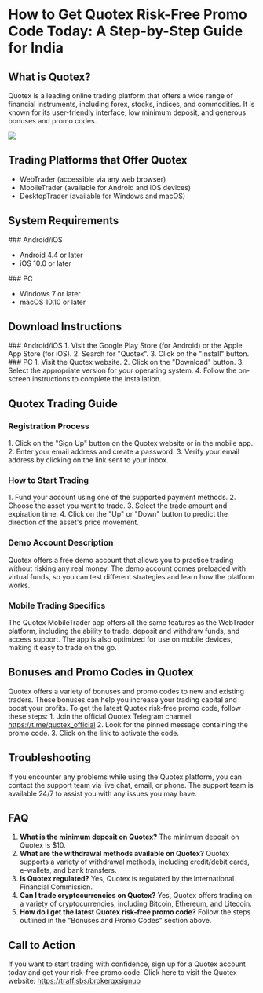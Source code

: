 # How to Get Quotex Risk-Free Promo Code Today: A Step-by-Step Guide for India

## What is Quotex?

Quotex is a leading online trading platform that offers a wide range of
financial instruments, including forex, stocks, indices, and
commodities. It is known for its user-friendly interface, low minimum
deposit, and generous bonuses and promo codes.

[![](https://static.quotex.io/files/4_en/300_250.jpg)](https://traff.sbs/brokerqxlid)

## Trading Platforms that Offer Quotex

-   WebTrader (accessible via any web browser)
-   MobileTrader (available for Android and iOS devices)
-   DesktopTrader (available for Windows and macOS)

## System Requirements

\### Android/iOS

-   Android 4.4 or later
-   iOS 10.0 or later

\### PC

-   Windows 7 or later
-   macOS 10.10 or later

## Download Instructions

\### Android/iOS 1. Visit the Google Play Store (for Android) or the
Apple App Store (for iOS). 2. Search for "Quotex". 3. Click on the
"Install" button. \### PC 1. Visit the Quotex website. 2. Click on
the "Download" button. 3. Select the appropriate version for your
operating system. 4. Follow the on-screen instructions to complete the
installation.

## Quotex Trading Guide

### Registration Process

1\. Click on the "Sign Up" button on the Quotex website or in the
mobile app. 2. Enter your email address and create a password. 3. Verify
your email address by clicking on the link sent to your inbox.

### How to Start Trading

1\. Fund your account using one of the supported payment methods. 2.
Choose the asset you want to trade. 3. Select the trade amount and
expiration time. 4. Click on the "Up" or "Down" button to
predict the direction of the asset\'s price movement.

### Demo Account Description

Quotex offers a free demo account that allows you to practice trading
without risking any real money. The demo account comes preloaded with
virtual funds, so you can test different strategies and learn how the
platform works.

### Mobile Trading Specifics

The Quotex MobileTrader app offers all the same features as the
WebTrader platform, including the ability to trade, deposit and withdraw
funds, and access support. The app is also optimized for use on mobile
devices, making it easy to trade on the go.

## Bonuses and Promo Codes in Quotex

Quotex offers a variety of bonuses and promo codes to new and existing
traders. These bonuses can help you increase your trading capital and
boost your profits. To get the latest Quotex risk-free promo code,
follow these steps: 1. Join the official Quotex Telegram channel:
https://t.me/quotex_official 2. Look for the pinned message containing
the promo code. 3. Click on the link to activate the code.

## Troubleshooting

If you encounter any problems while using the Quotex platform, you can
contact the support team via live chat, email, or phone. The support
team is available 24/7 to assist you with any issues you may have.

## FAQ

1.  **What is the minimum deposit on Quotex?** The minimum deposit on
    Quotex is \$10.
2.  **What are the withdrawal methods available on Quotex?** Quotex
    supports a variety of withdrawal methods, including credit/debit
    cards, e-wallets, and bank transfers.
3.  **Is Quotex regulated?** Yes, Quotex is regulated by the
    International Financial Commission.
4.  **Can I trade cryptocurrencies on Quotex?** Yes, Quotex offers
    trading on a variety of cryptocurrencies, including Bitcoin,
    Ethereum, and Litecoin.
5.  **How do I get the latest Quotex risk-free promo code?** Follow the
    steps outlined in the "Bonuses and Promo Codes" section above.

## Call to Action

If you want to start trading with confidence, sign up for a Quotex
account today and get your risk-free promo code. Click here to visit the
Quotex website: https://traff.sbs/brokerqxsignup

